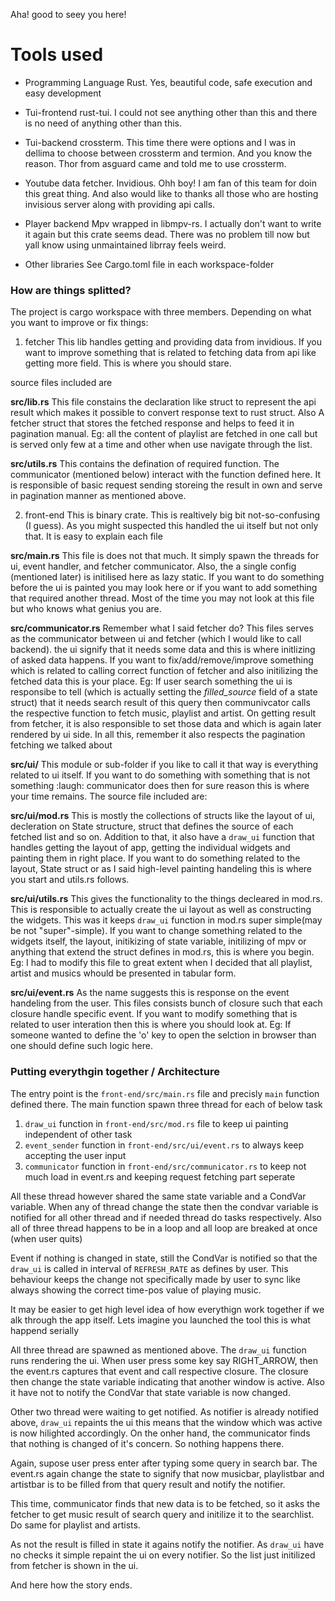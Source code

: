 Aha! good to seey you here!


# Tools used

* Programming Language
Rust. Yes, beautiful code, safe execution and easy development

* Tui-frontend
rust-tui. I could not see anything other than this and there is no need of anything other than this.

* Tui-backend
crossterm. This time there were options and I was in dellima to choose between crossterm and termion. And you know the
reason. Thor from asguard came and told me to use crossterm.

* Youtube data fetcher.
Invidious. Ohh boy! I am fan of this team for doin this great thing. And also would like to thanks all those who are hosting
invisious server along with providing api calls.

* Player backend
Mpv wrapped in libmpv-rs. I actually don't want to write it again but this crate seems dead. There was no problem till now but yall know
using unmaintained librray feels weird.

* Other libraries
See Cargo.toml file in each workspace-folder

### How are things splitted?
The project is cargo workspace with three members. Depending on what you want to improve or fix things:

1) fetcher
This lib handles getting and providing data from invidious. If you want to improve something that is related to fetching data from api like getting more field. This is where you should stare.

source files included are

**src/lib.rs**
This file constains the declaration like struct to represent the api result which makes it possible to convert response text to rust struct. Also A fetcher struct that stores the fetched response and helps to feed it in pagination manual. Eg: all the content of playlist are fetched in one call but is served only few at a time and other when use navigate through the list.

**src/utils.rs**
This contains the defination of required function. The communicator (mentioned below) interact with the function defined here. It is responsible of basic request sending storeing the result in own and serve in pagination manner as mentioned above.


2) front-end
This is binary crate. This is realtively big bit not-so-confusing (I guess). As you might suspected this handled the ui itself but not only that. It is easy to explain each file

**src/main.rs**
This file is does not that much. It simply spawn the threads for ui, event handler, and fetcher communicator. Also, the a single config (mentioned later) is initilised here as lazy static. If you want to do something before the ui is painted you may look here or if you want to add something that required another thread. Most of the time you may not look at this file but who knows what genius you are.

**src/communicator.rs**
Remember what I said fetcher do? This files serves as the communicator between ui and fetcher (which I would like to call backend). the ui signify that it needs some data and this is where initlizing of asked data happens. If you want to fix/add/remove/improve something which is related to calling correct function of fetcher and also initilizing the fetched data this is your place. Eg: If user search something the ui is responsibe to tell (which is actually setting the _filled_source_ field of a state struct) that it needs search result of this query then communivcator calls the respective function to fetch music, playlist and artist. On getting result from fetcher, it is also responsible to set those data and which is again later rendered by ui side. In all this, remember it also respects the pagination fetching we talked about

**src/ui/**
This module or sub-folder if you like to call it that way is everything related to ui itself. If you want to do something with something that is not something :laugh: communicator does then for sure reason this is where your time remains. The source file included are:

**src/ui/mod.rs**
This is mostly the collections of structs like the layout of ui, decleration on State structure, struct that defines the source of each fetched list and so on. Addition to that, it also have a `draw_ui` function that handles getting the layout of app, getting the individual widgets and painting them in right place. If you want to do something related to the layout, State struct or as I said high-level painting handeling this is where you start and utils.rs follows.

**src/ui/utils.rs**
This gives the functionality to the things decleared in mod.rs. This is responsible to actually create the ui layout as well as constructing the widgets. This was it keeps `draw_ui` function in mod.rs super simple(may be not "super"-simple). If you want to change something related to the widgets itself, the layout, initikizing of state variable, initilizing of mpv or anything that extend the struct defines in mod.rs, this is where you begin. Eg: I had to modify this file to great extent when I decided that all playlist, artist and musics whould be presented in tabular form.

**src/ui/event.rs**
As the name suggests this is response on the event handeling from the user. This files consists bunch of closure such that each closure handle specific event. If you want to modify something that is related to user interation then this is where you should look at. Eg: If someone wanted to define the 'o' key to open the selction in browser than one should define such logic here.

### Putting everythgin together / Architecture
The entry point is the `front-end/src/main.rs` file and precisly `main`  function defined there. The main function spawn three thread for each of below task
1) `draw_ui` function in `front-end/src/mod.rs` file to keep ui painting independent of other task
2) `event_sender` function in `front-end/src/ui/event.rs` to always keep accepting the user input
3) `communicator` function in `front-end/src/communicator.rs` to keep not much load in event.rs and keeping request fetching part seperate

All these thread however shared the same state variable and a CondVar variable. When any of thread change the state then the condvar variable is notified for all other thread and if needed thread do tasks respectively. Also all of three thread happens to be in a loop and all loop are breaked at once (when user quits)

Event if nothing is changed in state, still the CondVar is notified so that the `draw_ui` is called in interval of `REFRESH_RATE` as defines by user. This behaviour keeps the change not specifically made by user to sync like always showing the correct time-pos value of playing music.

It may be easier to get high level idea of how everythign work together if we alk through the app itself. Lets imagine you launched the tool this is what happend serially

All three thread are spawned as mentioned above. The `draw_ui` function runs rendering the ui.
When user press some key say RIGHT_ARROW, then the event.rs captures that event and call respective closure. The closure then change the state variable indicating that another window is active. Also it have not to notify the CondVar that state variable is now changed.

Other two thread were waiting to get notified. As notifier is already notified above, `draw_ui` repaints the ui this means that the window which was active is now hilighted accordingly.
On the onher hand, the communicator finds that nothing is changed of it's concern. So nothing happens there.

Again, supose user press enter after typing some query in search bar. The event.rs again change the state to signify that now musicbar, playlistbar and artistbar is to be filled from that query result and notify the notifier.

This time, communicator finds that new data is to be fetched, so it asks the fetcher to get music result of search query and initilize it to the searchlist. Do same for playlist and artists.

As not the result is filled in state it agains notify the notifier. As `draw_ui` have no checks it simple repaint the ui on every notifier. So the list just initilized from fetcher is shown in the ui.

And here how the story ends.
